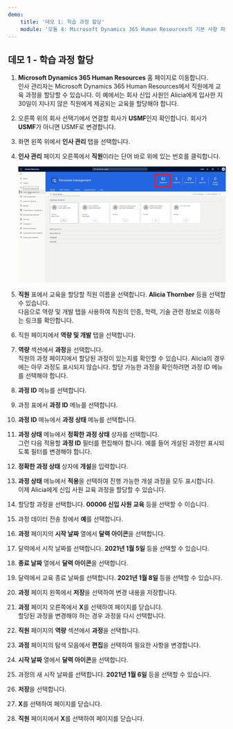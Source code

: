 ```yaml
---
demo:
    title: '데모 1: 학습 과정 할당'
    module: '모듈 4: Microsoft Dynamics 365 Human Resources의 기본 사항 파악'
---
```


## 데모 1 - 학습 과정 할당

1. **Microsoft Dynamics 365 Human Resources** 홈 페이지로 이동합니다.  
    인사 관리자는 Microsoft Dynamics 365 Human Resources에서 직원에게 교육 과정을 할당할 수 있습니다. 이 예에서는 회사 신입 사원인 Alicia에게 입사한 지 30일이 지나지 않은 직원에게 제공되는 교육을 할당해야 합니다.

1. 오른쪽 위의 회사 선택기에서 연결할 회사가 **USMF**인지 확인합니다. 회사가 **USMF**가 아니면 USMF로 변경합니다.

1. 화면 왼쪽 위에서 **인사 관리** 탭을 선택합니다.

1. **인사 관리** 페이지 오른쪽에서 **직원**이라는 단어 바로 위에 있는 번호를 클릭합니다.

    ![직원 번호가 강조 표시된 인사 관리 페이지의 스크린샷](./media/assigning_learning_courses_1_employee.png)

1. **직원** 표에서 교육을 할당할 직원 이름을 선택합니다. **Alicia Thornber** 등을 선택할 수 있습니다.  
    다음으로 역량 및 개발 탭을 사용하여 직원의 인증, 학력, 기술 관련 정보로 이동하는 링크를 확인합니다.

1. 직원 페이지에서 **역량 및 개발** 탭을 선택합니다.

1. **역량** 섹션에서 **과정**을 선택합니다.  
    직원의 과정 페이지에서 할당된 과정이 있는지를 확인할 수 있습니다. Alicia의 경우에는 아무 과정도 표시되지 않습니다. 할당 가능한 과정을 확인하려면 과정 ID 메뉴를 선택해야 합니다.

1. **과정 ID** 메뉴를 선택합니다.

1. 과정 표에서 **과정 ID** 메뉴를 선택합니다.

1. **과정 ID** 메뉴에서 **과정 상태** 메뉴를 선택합니다.

1. **과정 상태** 메뉴에서 **정확한 과정 상태** 상자를 선택합니다.  
    그런 다음 적용할 **과정 ID** 필터를 편집해야 합니다. 예를 들어 개설된 과정만 표시되도록 필터를 변경해야 합니다.

1. **정확한 과정 상태** 상자에 **개설**을 입력합니다.

1. **과정 상태** 메뉴에서 **적용**을 선택하여 진행 가능한 개설 과정을 모두 표시합니다.  
    이제 Alicia에게 신입 사원 교육 과정을 할당할 수 있습니다.

1. 할당할 과정을 선택합니다. **00006 신입 사원 교육** 등을 선택할 수 이습니다.

1. 과정 데이터 전송 창에서 **예**를 선택합니다.

1. **과정** 페이지의 **시작 날짜** 열에서 **달력 아이콘**을 선택합니다.

1. 달력에서 시작 날짜를 선택합니다. **2021년 1월 5일** 등을 선택할 수 있습니다.

1. **종료 날짜** 열에서 **달력 아이콘**을 선택합니다.

1. 달력에서 교육 종료 날짜를 선택합니다. **2021년 1월 8일** 등을 선택할 수 있습니다.

1. **과정** 페이지 왼쪽에서 **저장**을 선택하여 변경 내용을 저장합니다.

1. **과정** 페이지 오른쪽에서 **X**를 선택하여 페이지를 닫습니다.  
    할당된 과정을 변경해야 하는 경우 과정을 다시 선택합니다.

1. **직원** 페이지의 **역량** 섹션에서 **과정**을 선택합니다.

1. **과정** 페이지의 탐색 모음에서 **편집**을 선택하여 필요한 사항을 변경합니다.

1. **시작 날짜** 열에서 **달력 아이콘**을 선택합니다.

1. 과정의 새 시작 날짜를 선택합니다. **2021년 1월 6일** 등을 선택할 수 있습니다.

1. **저장**을 선택합니다.

1. **X**를 선택하여 페이지를 닫습니다.

1. **직원** 페이지에서 **X**를 선택하여 페이지를 닫습니다.
